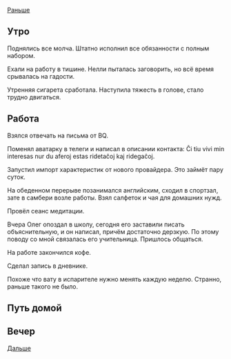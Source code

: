 [Раньше](2021.01.27.md)  
## Утро
Поднялись все молча. Штатно исполнил все обязанности с полным набором.

Ехали на работу в тишине. Нелли пыталась заговорить, но всё время срывалась на гадости.

Утренняя сигарета сработала. Наступила тяжесть в голове, стало трудно двигаться.
## Работа
Взялся отвечать на письма от BQ.

Поменял аватарку в телеги и написал в описании контакта: 
Ĉi tiu vivi min interesas nur du aferoj estas ridetaĉoj kaj ridegaĉoj.

Запустил импорт характеристик от нового провайдера. Это займёт пару суток.

На обеденном перерыве позанимался английским, сходил в спортзал, зате в самбери возле работы. Взял салфеток и чая для домашних нужд.

Провёл сеанс медитации.

Вчера Олег опоздал в школу, сегодня его заставили писать объяснительную, и он написал, причём достаточно дерзкую. По этому поводу со мной связалась его учительница. Пришлось общаться.

На работе закончился кофе.

Сделал запись в дневнике.

Похоже что вату в испарителе нужно менять каждую неделю. Странно, раньше такого не было.
## Путь домой
## Вечер
[Дальше](2021.01.29.md)

